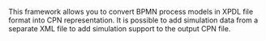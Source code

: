 This framework allows you to convert BPMN process models in XPDL file format into CPN representation. It is possible to add simulation data from a separate XML file to add simulation support to the output CPN file.
